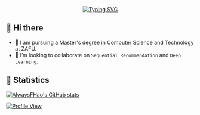 <div align="center">
    <a href="https://git.io/typing-svg">
        <img src="https://readme-typing-svg.demolab.com?font=Fira+Code&weight=500&duration=1500&pause=500&center=true&vCenter=true&multiline=true&width=435&height=60&lines=Welcome+to+my+homepage%2C+;I'm+AlwaysFHao." alt="Typing SVG">
    </a>
</div>

## 👋 Hi there 
- 🔭 I am pursuing a Master's degree in Computer Science and Technology at ZAFU. 
- 👯 I’m looking to collaborate on `Sequential Recommendation` and `Deep Learning`. 


## 🚀 Statistics
[![AlwaysFHao's GitHub stats](https://github-readme-stats.vercel.app/api?username=alwaysfhao&show_icons=true)](https://github.com/alwaysfhao/) 

[//]: # ([![GitHub Streak]&#40;https://streak-stats.demolab.com/?user=alwaysfhao&#41;]&#40;https://github.com/alwaysfhao&#41;)

[//]: # ([![Top Langs]&#40;https://github-readme-stats.vercel.app/api/top-langs/?username=alwaysfhao&layout=compact&#41;]&#40;https://github.com/alwaysfhao&#41;)

[![Profile View](https://komarev.com/ghpvc/?username=alwaysfhao)](https://github.com/alwaysfhao)


<!--
**AlwaysFHao/AlwaysFHao** is a ✨ _special_ ✨ repository because its `README.md` (this file) appears on your GitHub profile.

Here are some ideas to get you started:
- 🔭 I’m currently working on ...
- 🌱 I’m currently learning ...
- 👯 I’m looking to collaborate on ...
- 🤔 I’m looking for help with ...
- 💬 Ask me about ...
- 📫 How to reach me: ...
- 😄 Pronouns: ...
- ⚡ Fun fact: ...
-->
